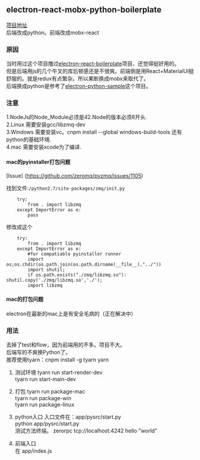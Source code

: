## electron-react-mobx-python-boilerplate
[项目地址](https://github.com/friddle/electron-react-mobx-python-boilerplate])    
后端改成python。前端改成mobx-react   


### 原因
当时用过这个项目撸过[electron-react-boilerplate](https://github.com/chentsulin/electron-react-boilerplate)项目，还觉得挺好用的。      
但是后端用js的几个牛叉的库后顿感还是不很爽。前端倒是用React+MaterialUI挺舒服的。就是redux有点繁杂。所以果断换成mobx来取代了。    
后端换成python是参考了[electron-python-sample](https://github.com/friddle/electron-python-example.git)这个项目。    

### 注意
1.NodeJs的Node_Module必须是42.Node的版本必须8开头.    
2.Linux 需要安装gcc/libzmq-dev    
3.Windows 需要安装vc。cnpm install --global windows-build-tools 还有python的基础环境.   
4.mac 需要安装xcode为了编译.   

#### mac的pyinstaller打包问题
[Issue] (https://github.com/zeromq/pyzmq/issues/1105)  

找到文件:`/python2.7/site-packages/zmq/init.py`
```$python
    try:
        from . import libzmq
    except ImportError as e:
        pass
```
修改成这个
```
    try:
        from . import libzmq
    except ImportError as e:
        #for compatiable pyinstaller runner
        import os;os.chdir(os.path.join(os.path.dirname(__file__),"../"))
        import shutil;
        if os.path.exists("./zmq/libzmq.so"): shutil.copy('./zmq/libzmq.so','./');
        import libzmq
```


#### mac的打包问题   
electron在最新的mac上是有安全毛病的（正在解决中） 

### 用法  
去掉了test和flow，因为前端用的不多。项目不大。    
后端写的不爽换Python了。    
推荐使用tyarn：cnpm install -g tyarn yarn    

1.   测试环境
tyarn run start-render-dev  
tyarn run start-main-dev   

2.   打包
tyarn run package-mac   
tyarn run package-win    
tyarn run package-linux     

3.   python入口
入口文件在：app/pysrc/start.py   
python app/pysrc/start.py  
测试方法终端。 zerorpc tcp://localhost:4242 hello "world"   

4.   前端入口  
在   app/index.js   



